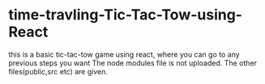 # time-travling-Tic-Tac-Tow-using-React
this is a basic tic-tac-tow game using react, where you can go to any previous steps you want
The node modules file is not uploaded. The other files(public,src etc) are given.
